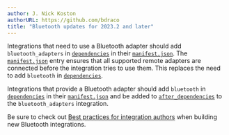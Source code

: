 ```yaml
---
author: J. Nick Koston
authorURL: https://github.com/bdraco
title: "Bluetooth updates for 2023.2 and later"
---
```


Integrations that need to use a Bluetooth adapter should add `bluetooth_adapters` in [`dependencies`](/docs/creating_integration_manifest#dependencies) in their [`manifest.json`](/docs/creating_integration_manifest). The [`manifest.json`](/docs/creating_integration_manifest) entry ensures that all supported remote adapters are connected before the integration tries to use them. This replaces the need to add `bluetooth` in [`dependencies`](/docs/creating_integration_manifest#dependencies).

Integrations that provide a Bluetooth adapter should add `bluetooth` in [`dependencies`](/docs/creating_integration_manifest#dependencies) in their [`manifest.json`](/docs/creating_integration_manifest) and be added to [`after_dependencies`](/docs/creating_integration_manifest#after-dependencies) to the `bluetooth_adapters` integration.

Be sure to check out [Best practices for integration authors](/docs/bluetooth/#best-practices-for-integration-authors) when building new Bluetooth integrations.
